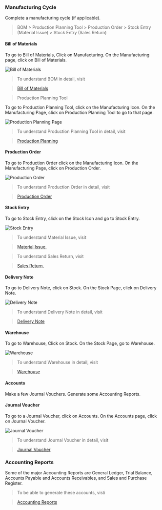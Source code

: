 ### Manufacturing Cycle

Complete a manufacturing cycle (if applicable).

> BOM > Production Planning Tool > Production Order > Stock Entry (Material
Issue) > Stock Entry (Sales Return)

  

#### Bill of Materials

To go to Bill of Materials, Click on Manufacturing. On the Manufacturing page,
click on Bill of Materials.

![Bill of Materials](assets/frappe_io/images/erpnext/fourthdaysetup-bom.png)

> To understand BOM in detail, visit

>

> [Bill of Materials](bill-of-materials)

> Production Planning Tool  

To go to Production Planning Tool, click on the Manufacturing Icon. On the
Manufacturing Page, click on Production Planning Tool to go to that page.

![Production Planning Page](assets/frappe_io/images/erpnext/fourthdaysetup-ppt.png)

> To understand Production Planning Tool in detail, visit

>

> [Production Planning](production-planning-tool)

  

#### Production Order

To go to Production Order click on the Manufacturing Icon. On the
Manufacturing Page, click on Production Order.

![Production Order](assets/frappe_io/images/erpnext/fourthdaysetup-po.png)

> To understand Production Order in detail, visit

>

> [Production Order](production-order)

  

#### Stock Entry

To go to Stock Entry, click on the Stock Icon and go to Stock Entry.

![Stock Entry](assets/frappe_io/images/erpnext/fourthdaysetup-stock.png)

> To understand Material Issue, visit

>

> [Material Issue.](material-issue)

>

> To understand Sales Return, visit

>

> [Sales Return.](sales-return)

  

#### Delivery Note

To go to Delivery Note, click on Stock. On the Stock Page, click on Delivery
Note.

![Delivery Note](assets/frappe_io/images/erpnext/fourthdaysetup-delivery-note.png)

> To understand Delivery Note in detail, visit

>

> [Delivery Note](delivery-note)

  

#### Warehouse

To go to Warehouse, Click on Stock. On the Stock Page, go to Warehouse.

![Warehouse](assets/frappe_io/images/erpnext/fourthdaysetup-warehouse.png)

> To understand Warehouse in detail, visit

>

> [Warehouse](warehouse)

  

#### Accounts

Make a few Journal Vouchers. Generate some Accounting Reports.

#### Journal Voucher

To go to a Journal Voucher, click on Accounts. On the Accounts page, click on
Journal Voucher.

![Journal Voucher](assets/frappe_io/images/erpnext/fourthdaysetup-jv.png)

> To understand Journal Voucher in detail, visit

>

> [Journal Voucher](journal-vouchers)  

  

### Accounting Reports

Some of the major Accounting Reports are General Ledger, Trial Balance,
Accounts Payable and Accounts Receivables, and Sales and Purchase Register.

> To be able to generate these accounts, visti

>

> [Accounting Reports](accounting-reports)

>  

